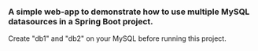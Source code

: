 ### A simple web-app to demonstrate how to use multiple MySQL datasources in a Spring Boot project.

Create "db1" and "db2" on your MySQL before running this project.